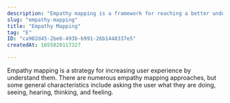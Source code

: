 ```yaml
---
description: "Empathy mapping is a framework for reaching a better understanding of users. "
slug: "empathy-mapping"
title: "Empathy Mapping"
tag: "E"
ID: "ca902d45-2be6-493b-b991-26b1448337e5"
createdAt: 1655820117327

---
```

Empathy mapping is a strategy for increasing user experience by understand them. There are numerous empathy mapping approaches, but some general characteristics include asking the user what they are doing, seeing, hearing, thinking, and feeling.